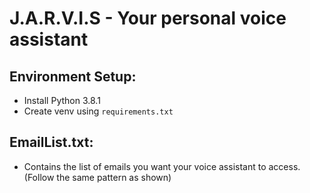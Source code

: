 # J.A.R.V.I.S - Your personal voice assistant

## Environment Setup:
- Install Python 3.8.1
- Create venv using `requirements.txt`

## EmailList.txt:
- Contains the list of emails you want your voice assistant to access.(Follow the same pattern as shown)